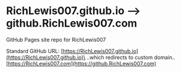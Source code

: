 # RichLewis007.github.io --> github.RichLewis007.com

GitHub Pages site repo for RichLewis007

Standard GitHub URL: [https://RichLewis007.github.io](https://RichLewis007.github.io)\
..which redirects to custom domain..\
[https://RichLewis007.com](https://github.RichLewis007.com)

